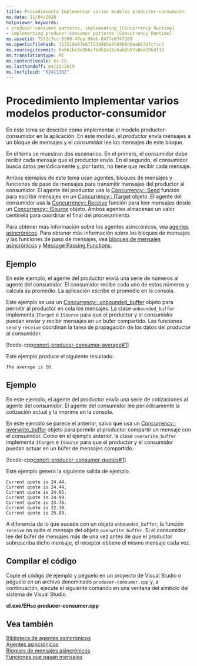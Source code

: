 ```yaml
---
title: Procedimiento Implementar varios modelos productor-consumidor
ms.date: 11/04/2016
helpviewer_keywords:
- producer-consumer patterns, implementing [Concurrency Runtime]
- implementing producer-consumer patterns [Concurrency Runtime]
ms.assetid: 75f2c7cc-5399-49ea-98eb-847fe6747169
ms.openlocfilehash: 113518e97b6715384b5e7b84b0d0eab63dfcfcc7
ms.sourcegitcommit: 0ab61bc3d2b6cfbd52a16c6ab2b97a8ea1864f12
ms.translationtype: MT
ms.contentlocale: es-ES
ms.lasthandoff: 04/23/2019
ms.locfileid: "62411362"
---
```

# <a name="how-to-implement-various-producer-consumer-patterns"></a>Procedimiento Implementar varios modelos productor-consumidor

En este tema se describe cómo implementar el modelo productor-consumidor en la aplicación. En este modelo, el *productor* envía mensajes a un bloque de mensajes y el *consumidor* lee los mensajes de este bloque.

En el tema se muestran dos escenarios. En el primero, el consumidor debe recibir cada mensaje que el productor envía. En el segundo, el consumidor busca datos periódicamente y, por tanto, no tiene que recibir cada mensaje.

Ambos ejemplos de este tema usan agentes, bloques de mensajes y funciones de paso de mensajes para transmitir mensajes del productor al consumidor. El agente del productor usa la [Concurrency:: Send](reference/concurrency-namespace-functions.md#send) función para escribir mensajes en un [Concurrency:: ITarget](../../parallel/concrt/reference/itarget-class.md) objeto. El agente del consumidor usa la [Concurrency:: Receive](reference/concurrency-namespace-functions.md#receive) función para leer mensajes desde un [Concurrency:: ISource](../../parallel/concrt/reference/isource-class.md) objeto. Ambos agentes almacenan un valor centinela para coordinar el final del procesamiento.

Para obtener más información sobre los agentes asincrónicos, vea [agentes asincrónicos](../../parallel/concrt/asynchronous-agents.md). Para obtener más información sobre los bloques de mensajes y las funciones de paso de mensajes, vea [bloques de mensajes asincrónicos](../../parallel/concrt/asynchronous-message-blocks.md) y [Message Passing Functions](../../parallel/concrt/message-passing-functions.md).

## <a name="example"></a>Ejemplo

En este ejemplo, el agente del productor envía una serie de números al agente del consumidor. El consumidor recibe cada uno de estos números y calcula su promedio. La aplicación escribe el promedio en la consola.

Este ejemplo se usa un [Concurrency:: unbounded_buffer](reference/unbounded-buffer-class.md) objeto para permitir al productor en cola los mensajes. La clase `unbounded_buffer` implementa `ITarget` e `ISource` para que el productor y el consumidor puedan enviar y recibir mensajes en un búfer compartido. Las funciones `send` y `receive` coordinan la tarea de propagación de los datos del productor al consumidor.

[!code-cpp[concrt-producer-consumer-average#1](../../parallel/concrt/codesnippet/cpp/how-to-implement-various-producer-consumer-patterns_1.cpp)]

Este ejemplo produce el siguiente resultado:

```Output
The average is 50.
```

## <a name="example"></a>Ejemplo

En este ejemplo, el agente del productor envía una serie de cotizaciones al agente del consumidor. El agente del consumidor lee periódicamente la cotización actual y la imprime en la consola.

En este ejemplo se parece el anterior, salvo que usa un [Concurrency:: overwrite_buffer](../../parallel/concrt/reference/overwrite-buffer-class.md) objeto para permitir al productor compartir un mensaje con el consumidor. Como en el ejemplo anterior, la clase `overwrite_buffer` implementa `ITarget` e `ISource` para que el productor y el consumidor puedan actuar en un búfer de mensajes compartido.

[!code-cpp[concrt-producer-consumer-quotes#1](../../parallel/concrt/codesnippet/cpp/how-to-implement-various-producer-consumer-patterns_2.cpp)]

Este ejemplo genera la siguiente salida de ejemplo.

```Output
Current quote is 24.44.
Current quote is 24.44.
Current quote is 24.65.
Current quote is 24.99.
Current quote is 23.76.
Current quote is 22.30.
Current quote is 25.89.
```

A diferencia de lo que sucede con un objeto `unbounded_buffer`, la función `receive` no quita el mensaje del objeto `overwrite_buffer`. Si el consumidor lee del búfer de mensajes más de una vez antes de que el productor sobrescriba dicho mensaje, el receptor obtiene el mismo mensaje cada vez.

## <a name="compiling-the-code"></a>Compilar el código

Copie el código de ejemplo y péguelo en un proyecto de Visual Studio o péguelo en un archivo denominado `producer-consumer.cpp` y, a continuación, ejecute el siguiente comando en una ventana del símbolo del sistema de Visual Studio.

**cl.exe/EHsc producer-consumer.cpp**

## <a name="see-also"></a>Vea también

[Biblioteca de agentes asincrónicos](../../parallel/concrt/asynchronous-agents-library.md)<br/>
[Agentes asincrónicos](../../parallel/concrt/asynchronous-agents.md)<br/>
[Bloques de mensajes asincrónicos](../../parallel/concrt/asynchronous-message-blocks.md)<br/>
[Funciones que pasan mensajes](../../parallel/concrt/message-passing-functions.md)

